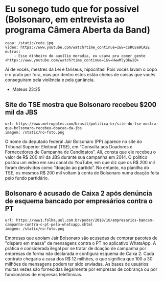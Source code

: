 # Eu sonego tudo que for possível (Bolsonaro, em entrevista ao programa Câmera Aberta da Band)

    capa: /static/rede.jpg
    video: https://www.youtube.com/watch?time_continue=1&v=CsRUSa9CA2E
    outras:
        - Esse dinheiro do auxílio moradia, eu usava pra comer gente <https://www.youtube.com/watch?time_continue=1&v=HwwMlyQkw2Q>

Ai de vocês, mestres da Lei e fariseus, hipócritas! Pois vocês lavam o copo e o prato por fora, mas por dentro estes estão cheios de coisas que vocês conseguiram pela violência e pela ganância.
- Mateus 23:25


## Site do TSE mostra que Bolsonaro recebeu $200 mil da JBS

    url: https://www.metropoles.com/brasil/politica-br/site-do-tse-mostra-que-bolsonaro-recebeu-doacao-da-jbs
    imagem: /static/no-foto.png

O nome do deputado federal Jair Bolsonaro (PP) aparece no site do Tribunal Superior Eleitoral (TSE),
em “Consulta aos Doadores e Fornecedores de Campanha de Candidatos”. Ali, consta que ele recebeu o valor
de R$ 200 mil da JBS durante sua campanha em 2014. O político postou um vídeo em seu canal do YouTube,
em que diz que os R$ 200 mil foram devolvidos como “doação ao partido”. No entanto, na planilha do TSE,
os mesmos R$ 200 mil voltam à conta de Bolsonaro numa doação feita pelo fundo partidário.


## Bolsonaro é acusado de Caixa 2 após denúncia de esquema bancado por empresários contra o PT

    url: https://www1.folha.uol.com.br/poder/2018/10/empresarios-bancam-campanha-contra-o-pt-pelo-whatsapp.shtml
    imagem: /static/no-foto.png

Empresas que apoiam Jair Bolsonaro são acusadas de comprar pacotes de "disparo
em massa" de mensagens contra o PT no aplicativo WhatsApp. A prática é considerada
ilegal por se tratar de doação de campanha por empresas de forma não declarada e
configura esquema de Caixa 2. Cada contrato chegaria a casa dos R$ 12 milhões, o
que significa que 100 a 30 milhões de mensagens podem ter sido enviadas. As bases
de usuários muitas vezes são fornecidas ilegalmente por empresas de cobrança ou
por funcionários de empresas telefônicas.